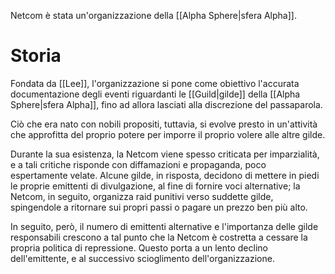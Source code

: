 Netcom è stata un'organizzazione della [[Alpha Sphere|sfera Alpha]].

# Storia

Fondata da [[Lee]], l'organizzazione si pone come obiettivo l'accurata documentazione degli eventi riguardanti le [[Guild|gilde]] della [[Alpha Sphere|sfera Alpha]], fino ad allora lasciati alla discrezione del passaparola.

Ciò che era nato con nobili propositi, tuttavia, si evolve presto in un'attività che approfitta del proprio potere per imporre il proprio volere alle altre gilde.

Durante la sua esistenza, la Netcom viene spesso criticata per imparzialità, e a tali critiche risponde con diffamazioni e propaganda, poco espertamente velate. Alcune gilde, in risposta, decidono di mettere in piedi le proprie emittenti di divulgazione, al fine di fornire voci alternative; la Netcom, in seguito, organizza raid punitivi verso suddette gilde, spingendole a ritornare sui propri passi o pagare un prezzo ben più alto.

In seguito, però, il numero di emittenti alternative e l'importanza delle gilde responsabili crescono a tal punto che la Netcom è costretta a cessare la propria politica di repressione. Questo porta a un lento declino dell'emittente, e al successivo scioglimento dell'organizzazione.